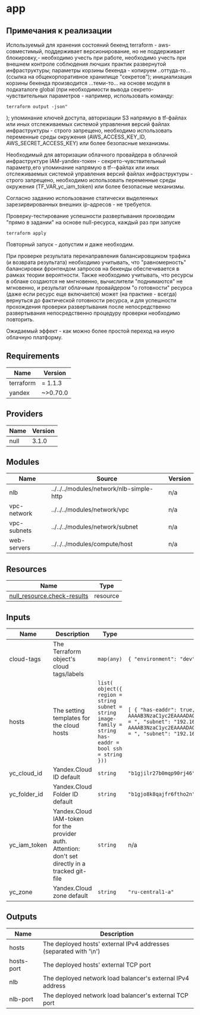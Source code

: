 # app

## Примечания к реализации

Используемый для хранения состояний бекенд terraform - aws-совместимый,
поддерживает версионирование, но не поддерживает блокировку,- необходимо учесть при работе,
необходимо учесть при внешнем контроле соблюдения лючших практик развернутой инфраструктуры;
параметры корзины бекенда - копируем ..оттуда-то... (ссылка на общекорпоративное хранилище "секретов");
инициализация корзины бекенда производится ...теми-то... на основе модуля в подкаталоге global
(при необходимости вывода секрето-чувствительных параметров - например, использовать команду:
```
terraform output -json"
```
);
упоминание ключей доступа, авторизации S3 напрямую в tf-файлах или иных отслеживаемых системой управления
версий файлах инфраструктуры - строго запрещено,
необходимо использовать переменные среды окружения (AWS_ACCESS_KEY_ID, AWS_SECRET_ACCESS_KEY) 
или более безопасные механизмы.

Необходимый для авторизации облачного провайдера в облачной инфраструктуре IAM-yandex-токен -
секрето-чувствительный параметр,его упоминание напрямую в tf--файлах или иных отслеживаемых системой управления
версий файлах инфраструктуры - строго запрещено,
необходимо использовать переменные среды окружения (TF_VAR_yc_iam_token)
или более безопасные механизмы.

Согласно заданию использование статически выделенных зарезирвированных внешних ip-адресов - не требуется.

Проверку-тестирование успешности развертывания производим "прямо в задании" на основе null-ресурса,
каждый раз при запуске 
```
terraform apply
```
Повторный запуск - допустим и даже необходим.

При проверке результата перенаправления балансировщиком трафика (и возврата результата)
необходимо учитывать, что "равномерность" балансировки фронтендом запросов на бекенды
обеспечивается в рамках теории вероятности.
Также необходимо учитывать, что ресурсы в облаке создаются не мнгновенно, 
вычислители "поднимаются" не мгновенно, и результат облачным провайдером "о готовности" ресурса (даже если
ресурс еще включается) может (на практике - всегда) вернуться до фактической готовности ресурса,
и для успешности прохождения проверки развертывания после непосредственно развертывания
непосредственно процедуру проверки необходимо повторить.

Ожидаемый эффект - как можно более простой переход на иную облачную платформу.


<!-- BEGINNING OF PRE-COMMIT-TERRAFORM DOCS HOOK -->
## Requirements

| Name | Version |
|------|---------|
| terraform | = 1.1.3 |
| yandex | ~>0.70.0 |

## Providers

| Name | Version |
|------|---------|
| null | 3.1.0 |

## Modules

| Name | Source | Version |
|------|--------|---------|
| nlb | ../../../modules/network/nlb-simple-http | n/a |
| vpc-network | ../../../modules/network/vpc | n/a |
| vpc-subnets | ../../../modules/network/subnet | n/a |
| web-servers | ../../../modules/compute/host | n/a |

## Resources

| Name | Type |
|------|------|
| [null_resource.check-results](https://registry.terraform.io/providers/hashicorp/null/latest/docs/resources/resource) | resource |

## Inputs

| Name | Description | Type | Default | Required |
|------|-------------|------|---------|:--------:|
| cloud-tags | The Terraform object's cloud tags/labels | `map(any)` | ```{ "environment": "dev", "terraform": true }``` | no |
| hosts | The setting templates for the cloud hosts | ```list( object({ region = string subnet = string image-family = string has-eaddr = bool ssh = string }))``` | ```[ { "has-eaddr": true, "image-family": "lemp", "region": "ru-central1-a", "ssh": "ssh-rsa AAAAB3NzaC1yc2EAAAADAQABAAABAHvfDvfxMVMfxvWVHoVik+m7xVfUC7RpThrDJAFpkc6qQHM/n3CV8aPny8b5zG86F7vuV0RxlOOLJZPEBeHW4MnCLE9uH+8kssioLyBekF/N8poewkzeNMAsx+rXt8PmZuLqthhdvjJaC9FNuqmjDzermNPv9RXR7FOpC6kKk3KlOszyiL0+/dIenQzyz//DG2AsAnnB3zKDEGAg+Nyo2Z0NFmuRKHNa0D0ezFMB34FPjw7eyBoYb/UwX46ANmPdqZGsi13up3tOAZ/uZdyZ2ksJ90vXrxEwi8J+8kEoKi+UYNpAjYAb4KVuPG+7aNgorC6i0nYHHJ7JJnsHbbNY+28 = ", "subnet": "192.168.1.0/28" }, { "has-eaddr": true, "image-family": "lamp", "region": "ru-central1-b", "ssh": "ssh-rsa AAAAB3NzaC1yc2EAAAADAQABAAABAHvfDvfxMVMfxvWVHoVik+m7xVfUC7RpThrDJAFpkc6qQHM/n3CV8aPny8b5zG86F7vuV0RxlOOLJZPEBeHW4MnCLE9uH+8kssioLyBekF/N8poewkzeNMAsx+rXt8PmZuLqthhdvjJaC9FNuqmjDzermNPv9RXR7FOpC6kKk3KlOszyiL0+/dIenQzyz//DG2AsAnnB3zKDEGAg+Nyo2Z0NFmuRKHNa0D0ezFMB34FPjw7eyBoYb/UwX46ANmPdqZGsi13up3tOAZ/uZdyZ2ksJ90vXrxEwi8J+8kEoKi+UYNpAjYAb4KVuPG+7aNgorC6i0nYHHJ7JJnsHbbNY+28 = ", "subnet": "192.168.1.16/28" } ]``` | no |
| yc\_cloud\_id | Yandex.Cloud ID default | `string` | `"b1gjilr27b0mqp90rj46"` | no |
| yc\_folder\_id | Yandex.Cloud Folder ID default | `string` | `"b1gjo8k8qajfr6ftho2n"` | no |
| yc\_iam\_token | Yandex.Cloud IAM-token for the provider auth. Attention: don't set directly in a tracked git-file | `string` | n/a | yes |
| yc\_zone | Yandex.Cloud zone default | `string` | `"ru-central1-a"` | no |

## Outputs

| Name | Description |
|------|-------------|
| hosts | The deployed hosts' external IPv4 addresses (separated with '\n') |
| hosts-port | The deployed hosts' external TCP port |
| nlb | The deployed network load balancer's external IPv4 address |
| nlb-port | The deployed network load balancer's external TCP port |
<!-- END OF PRE-COMMIT-TERRAFORM DOCS HOOK -->
